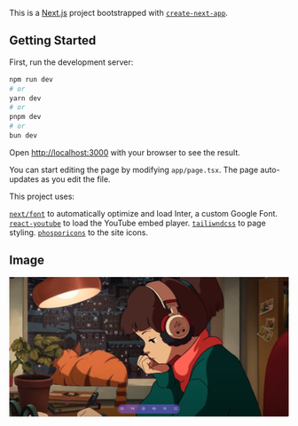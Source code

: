 This is a [Next.js](https://nextjs.org/) project bootstrapped with [`create-next-app`](https://github.com/vercel/next.js/tree/canary/packages/create-next-app).

## Getting Started

First, run the development server:

```bash
npm run dev
# or
yarn dev
# or
pnpm dev
# or
bun dev
```

Open [http://localhost:3000](http://localhost:3000) with your browser to see the result.

You can start editing the page by modifying `app/page.tsx`. The page auto-updates as you edit the file.

This project uses: 

[`next/font`](https://nextjs.org/docs/basic-features/font-optimization) to automatically optimize and load Inter, a custom Google Font.
[`react-youtube`](https://www.npmjs.com/package/react-youtube) to load the YouTube embed player.
[`tailiwndcss`](https://tailwindcss.com/) to page styling.
[`phosporicons`](https://phosphoricons.com/) to the site icons.

## Image

![Image](./.github/screen.png)
